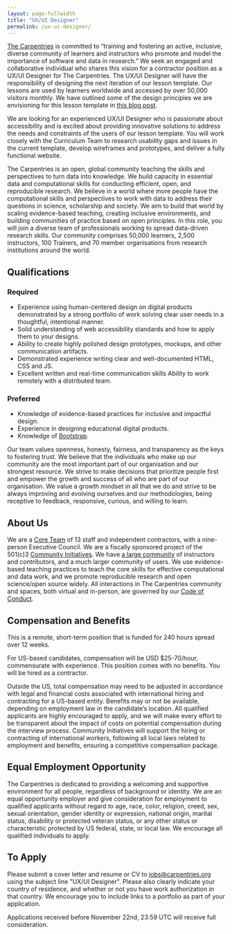 ```yaml
---
layout: page-fullwidth
title: "UX/UI Designer"
permalink: /ux-ui-designer/
---
```


[The Carpentries](http://carpentries.org/) is committed to “training and
fostering an active, inclusive, diverse community of learners and instructors
who promote and model the importance of software and data in research.” We seek
an engaged and collaborative individual who shares this vision for a contractor
position as a UX/UI Designer for The Carpentries. The UX/UI Designer will have
the responsibility of designing the next iteration of our lesson template. Our
lessons are used by learners worldwide and accessed by over 50,000 visitors
monthly. We have outlined some of the design principles we are envisioning for
this lesson template in [this blog
post](https://carpentries.org/blog/2020/08/lesson-template-design/).

We are looking for an experienced UX/UI Designer who is passionate about
accessibility and is excited about providing innovative solutions to address the
needs and constraints of the users of our lesson template. You will work closely
with the Curriculum Team to research usability gaps and issues in the current
template, develop wireframes and prototypes, and deliver a fully functional
website.

The Carpentries is an open, global community teaching the skills and
perspectives to turn data into knowledge. We build capacity in essential data
and computational skills for conducting efficient, open, and reproducible
research. We believe in a world where more people have the computational skills
and perspectives to work with data to address their questions in science,
scholarship and society. We aim to build that world by scaling evidence-based
teaching, creating inclusive environments, and building communities of practice
based on open principles. In this role, you will join a diverse team of
professionals working to spread data-driven research skills. Our community
comprises 50,000 learners, 2,500 instructors, 100 Trainers, and 70 member
organisations from research institutions around the world.


## Qualifications

### Required

* Experience using human-centered design on digital products demonstrated by a
  strong portfolio of work solving clear user needs in a thoughtful,
  intentional manner.
* Solid understanding of web accessibility standards and how to apply them to
  your designs.
* Ability to create highly polished design prototypes, mockups, and other
  communication artifacts.
* Demonstrated experience writing clear and well-documented HTML, CSS and JS.
* Excellent written and real-time communication skills Ability to work remotely
  with a distributed team.

### Preferred

* Knowledge of evidence-based practices for inclusive and impactful design.
* Experience in designing educational digital products.
* Knowledge of [Bootstrap](https://getbootstrap.com/).

Our team values openness, honesty, fairness, and transparency as the keys to
fostering trust. We believe that the individuals who make up our community are
the most important part of our organisation and our strongest resource. We
strive to make decisions that prioritize people first and empower the growth and
success of all who are part of our organisation. We value a growth mindset in
all that we do and strive to be always improving and evolving ourselves and our
methodologies, being receptive to feedback, responsive, curious, and willing to
learn.

## About Us

We are a [Core Team](https://carpentries.org/team/) of 13 staff and independent
contractors, with a nine-person Executive Council. We are a fiscally sponsored
project of the 501(c)3 [Community Initiatives](http://communityin.org/). We have
[a large community](https://carpentries.org/instructors-map/) of instructors and
contributors, and a much larger community of users. We use evidence-based
teaching practices to teach the core skills for effective computational and data
work, and we promote reproducible research and open science/open source widely.
All interactions in The Carpentries community and spaces, both virtual and
in-person, are governed by our [Code of
Conduct](https://docs.carpentries.org/topic_folders/policies/code-of-conduct.html#code-of-conduct-detailed-view).


## Compensation and Benefits

This is a remote, short-term position that is funded for 240 hours spread over
12 weeks.

For US-based candidates, compensation will be USD $25-70/hour, commensurate with
experience. This position comes with no benefits. You will be hired as a
contractor.

Outside the US, total compensation may need to be adjusted in accordance with
legal and financial costs associated with international hiring and contracting
for a US-based entity. Benefits may or not be available, depending on employment
law in the candidate’s location. All qualified applicants are highly encouraged
to apply, and we will make every effort to be transparent about the impact of
costs on potential compensation during the interview process. Community
Initiatives will support the hiring or contracting of international workers,
following all local laws related to employment and benefits, ensuring a
competitive compensation package.

## Equal Employment Opportunity

The Carpentries is dedicated to providing a welcoming and supportive environment
for all people, regardless of background or identity. We are an equal
opportunity employer and give consideration for employment to qualified
applicants without regard to age, race, color, religion, creed, sex, sexual
orientation, gender identity or expression, national origin, marital status,
disability or protected veteran status, or any other status or characteristic
protected by US federal, state, or local law. We encourage all qualified
individuals to apply.

## To Apply

Please submit a cover letter and resume or CV to
[jobs@carpentries.org](mailto:jobs@carpentries.org) using the subject line
"UX/UI Designer". Please also clearly indicate your country of residence, and
whether or not you have work authorization in that country. We encourage you to
include links to a portfolio as part of your application.

Applications received before November 22nd, 23:59 UTC will receive full
consideration.

